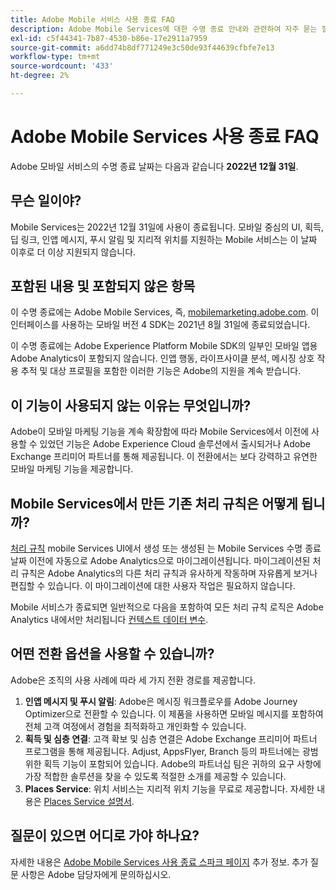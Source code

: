```yaml
---
title: Adobe Mobile 서비스 사용 종료 FAQ
description: Adobe Mobile Services에 대한 수명 종료 안내와 관련하여 자주 묻는 질문에 대한 답변을 얻습니다.
exl-id: c5f44341-7b87-4530-b86e-17e2911a7959
source-git-commit: a6dd74b8df771249e3c50de93f44639cfbfe7e13
workflow-type: tm+mt
source-wordcount: '433'
ht-degree: 2%

---
```


# Adobe Mobile Services 사용 종료 FAQ

Adobe 모바일 서비스의 수명 종료 날짜는 다음과 같습니다 **2022년 12월 31일**.

## 무슨 일이야?

Mobile Services는 2022년 12월 31일에 사용이 종료됩니다. 모바일 중심의 UI, 획득, 딥 링크, 인앱 메시지, 푸시 알림 및 지리적 위치를 지원하는 Mobile 서비스는 이 날짜 이후로 더 이상 지원되지 않습니다.

## 포함된 내용 및 포함되지 않은 항목

이 수명 종료에는 Adobe Mobile Services, 즉, [mobilemarketing.adobe.com](https://mobilemarketing.adobe.com). 이 인터페이스를 사용하는 모바일 버전 4 SDK는 2021년 8월 31일에 종료되었습니다.

이 수명 종료에는 Adobe Experience Platform Mobile SDK의 일부인 모바일 앱용 Adobe Analytics이 포함되지 않습니다. 인앱 행동, 라이프사이클 분석, 메시징 상호 작용 추적 및 대상 프로필을 포함한 이러한 기능은 Adobe의 지원을 계속 받습니다.

## 이 기능이 사용되지 않는 이유는 무엇입니까?

Adobe이 모바일 마케팅 기능을 계속 확장함에 따라 Mobile Services에서 이전에 사용할 수 있었던 기능은 Adobe Experience Cloud 솔루션에서 출시되거나 Adobe Exchange 프리미어 파트너를 통해 제공됩니다. 이 전환에서는 보다 강력하고 유연한 모바일 마케팅 기능을 제공합니다.

## Mobile Services에서 만든 기존 처리 규칙은 어떻게 됩니까?

[처리 규칙](https://experienceleague.adobe.com/docs/analytics/admin/admin-tools/processing-rules/processing-rules.html) mobile Services UI에서 생성 또는 생성된 는 Mobile Services 수명 종료 날짜 이전에 자동으로 Adobe Analytics으로 마이그레이션됩니다. 마이그레이션된 처리 규칙은 Adobe Analytics의 다른 처리 규칙과 유사하게 작동하며 자유롭게 보거나 편집할 수 있습니다. 이 마이그레이션에 대한 사용자 작업은 필요하지 않습니다.

Mobile 서비스가 종료되면 일반적으로 다음을 포함하여 모든 처리 규칙 로직은 Adobe Analytics 내에서만 처리됩니다 [컨텍스트 데이터 변수](https://experienceleague.adobe.com/docs/analytics/implementation/vars/page-vars/contextdata.html?lang=ko-KR).

## 어떤 전환 옵션을 사용할 수 있습니까?

Adobe은 조직의 사용 사례에 따라 세 가지 전환 경로를 제공합니다.

1. **인앱 메시지 및 푸시 알림**: Adobe은 메시징 워크플로우를 Adobe Journey Optimizer으로 전환할 수 있습니다. 이 제품을 사용하면 모바일 메시지를 포함하여 전체 고객 여정에서 경험을 최적화하고 개인화할 수 있습니다.
1. **획득 및 심층 연결**: 고객 확보 및 심층 연결은 Adobe Exchange 프리미어 파트너 프로그램을 통해 제공됩니다. Adjust, AppsFlyer, Branch 등의 파트너에는 광범위한 획득 기능이 포함되어 있습니다. Adobe의 파트너십 팀은 귀하의 요구 사항에 가장 적합한 솔루션을 찾을 수 있도록 적절한 소개를 제공할 수 있습니다.
1. **Places Service**: 위치 서비스는 지리적 위치 기능을 무료로 제공합니다. 자세한 내용은 [Places Service 설명서](https://experienceleague.adobe.com/docs/places/using/home.html).

## 질문이 있으면 어디로 가야 하나요?

자세한 내용은 [Adobe Mobile Services 사용 종료 스파크 페이지](https://spark.adobe.com/page/C6D30y09zaRpD/) 추가 정보. 추가 질문 사항은 Adobe 담당자에게 문의하십시오.
